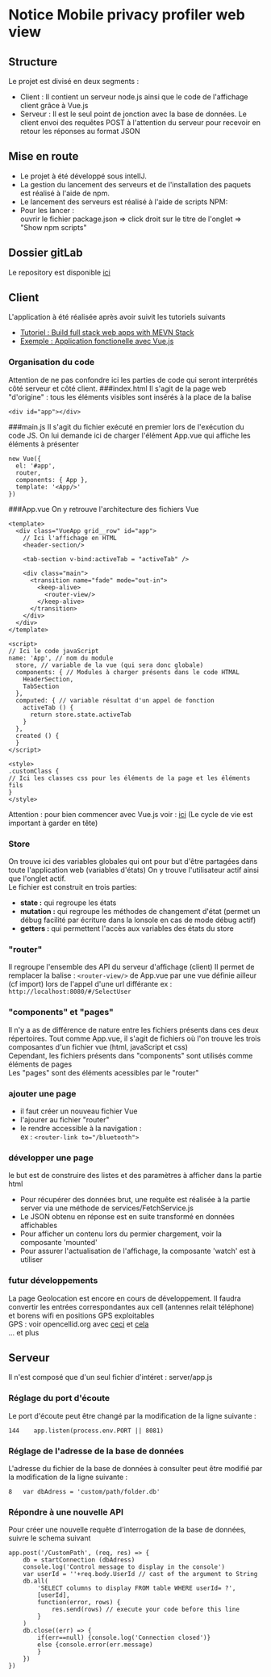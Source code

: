 # Notice Mobile privacy profiler web view

## Structure
Le projet est divisé en deux segments :
- Client :
Il contient un serveur node.js ainsi que le code de l'affichage client grâce à Vue.js
- Serveur :
Il est le seul point de jonction avec la base de données. Le client envoi des requêtes POST à l'attention du serveur pour recevoir en retour les réponses au format JSON

## Mise en route
* Le projet à été développé sous intelIJ.
* La gestion du lancement des serveurs et de l'installation des paquets est réalisé à l'aide de npm.
* Le lancement des serveurs est réalisé à l'aide de scripts NPM:
* Pour les lancer : <br/>
 ouvrir le fichier package.json => click droit sur le titre de l'onglet => "Show npm scripts"

## Dossier gitLab
Le repository est disponible [ici](https://gitlab.inria.fr/mobile-privacy-profiler/MobilePrivacyProfilerWebView)
## Client
L'application à été réalisée après avoir suivit les tutoriels suivants

- [Tutoriel : Build full stack web apps with MEVN Stack](https://medium.com/@anaida07/mevn-stack-application-part-1-3a27b61dcae0)
- [Exemple : Application fonctionelle avec Vue.js](https://github.com/mazipan/chucknorris/blob/master/README.md)
### Organisation du code
Attention de ne pas confondre ici les parties de code qui seront interprétés côté serveur et côté client.
###index.html
Il s'agit de la page web "d'origine" : tous les éléments visibles sont insérés à la place de la balise
````
<div id="app"></div>

````
###main.js
Il s'agit du fichier exécuté en premier lors de l'exécution du code JS.
On lui demande ici de charger l'élément App.vue qui affiche les éléments à présenter
````
new Vue({
  el: '#app',
  router,
  components: { App },
  template: '<App/>'
})

````
###App.vue
On y retrouve l'architecture des fichiers Vue 
````
<template>
  <div class="VueApp grid__row" id="app">
    // Ici l'affichage en HTML 
    <header-section/>
    
    <tab-section v-bind:activeTab = "activeTab" />

    <div class="main">
      <transition name="fade" mode="out-in">
        <keep-alive>
          <router-view/>
        </keep-alive>
      </transition>
    </div>
  </div>
</template>

<script>
// Ici le code javaScript
name: 'App', // nom du module
  store, // variable de la vue (qui sera donc globale)
  components: { // Modules à charger présents dans le code HTMAL
    HeaderSection,
    TabSection
  },
  computed: { // variable résultat d'un appel de fonction
    activeTab () {
      return store.state.activeTab
    }
  },
  created () {
  }
</script>

<style>
.customClass {
// Ici les classes css pour les éléments de la page et les éléments fils
}
</style>

````

Attention : pour bien commencer avec Vue.js voir : [ici](https://fr.vuejs.org/v2/guide/instance.html#Diagramme-du-cycle-de-vie)
(Le cycle de vie est important à garder en tête)
### Store
On trouve ici des variables globales qui ont pour but d'être partagées dans toute l'application web (variables d'états)
On y trouve l'utilisateur actif ainsi que l'onglet actif.
<br/> Le fichier est construit en trois parties:
- **state :** qui regroupe les états
- **mutation :** qui regroupe les méthodes de changement d'état (permet un débug facilité par écriture dans la lonsole en cas de mode débug actif)
- **getters :** qui permettent l'accès aux variables des états du store
### "router"
Il regroupe l'ensemble des API du serveur d'affichage (client)
Il permet de remplacer la balise : ````<router-view/>```` de App.vue par une vue définie ailleur (cf import) lors de l'appel d'une url différante ex : ````http://localhost:8080/#/SelectUser```` 
### "components" et "pages"
 Il n'y a as de différence de nature entre les fichiers présents dans ces deux répertoires.
 Tout comme App.vue, il s'agit de fichiers où l'on trouve les trois composantes d'un fichier vue (html, javaScript et css)
 <br/>Cependant, les fichiers présents dans "components" sont utilisés comme éléments de pages
 <br/>Les "pages" sont des éléments acessibles par le "router"
### ajouter une page
- il faut créer un nouveau fichier Vue
- l'ajourer au fichier "router"
- le rendre accessible à la navigation : <br/>ex : ````<router-link to="/bluetooth">````
### développer une page
le but est de construire des listes et des paramètres à afficher dans la partie html
 - Pour récupérer des données brut, une requête est réalisée à la partie server via une méthode de services/FetchService.js
 - Le JSON obtenu en réponse est en suite transformé en données affichables
 - Pour afficher un contenu lors du permier chargement, voir la composante 'mounted'
 - Pour assurer l'actualisation de l'affichage, la composante 'watch' est à utiliser
### futur développements
La page Geolocation est encore en cours de développement.
Il faudra convertir les entrées correspondantes aux cell (antennes relait téléphone) et borens wifi en positions GPS exploitables
<br/>GPS : voir opencellid.org avec [ceci](http://wiki.opencellid.org/wiki/API) et [cela](https://www.opencellid.org/#zoom=16&lat=48.16751&lon=-1.57774)
<br/> ... et plus
## Serveur
Il n'est composé que d'un seul fichier d'intéret : server/app.js

### Réglage du port d'écoute
Le port d'écoute peut être changé par la modification de la ligne suivante :
````
144    app.listen(process.env.PORT || 8081)
````
### Réglage de l'adresse de la base de données
L'adresse du fichier de la base de données à consulter peut être modifié par la modification de la ligne suivante :
````
8   var dbAdress = 'custom/path/folder.db'
````
### Répondre à une nouvelle API
Pour créer une nouvelle requête d'interrogation de la base de données, suivre le schema suivant
````
app.post('/CustomPath', (req, res) => {
    db = startConnection (dbAdress)
    console.log('Control message to display in the console')
    var userId = ''+req.body.UserId // cast of the argument to String
    db.all(
        'SELECT columns to display FROM table WHERE userId= ?',
        [userId],
        function(error, rows) {
            res.send(rows) // execute your code before this line
        }
    )
    db.close((err) => {
        if(err==null) {console.log('Connection closed')}
        else {console.error(err.message)
        }
    })
})
````